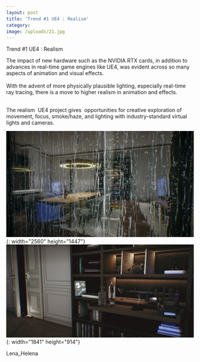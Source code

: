 ```yaml
---
layout: post
title: 'Trend #1 UE4 : Realism'
category:
image: /uploads/21.jpg
---
```


Trend \#1 UE4 : Realism

The impact of new hardware such as the NVIDIA RTX cards, in addition to advances in real-time game engines like UE4, was evident across so many aspects of animation and visual effects.<br>&nbsp;<br>With the advent of more physically plausible lighting, especially real-time ray tracing, there is a move to higher realism in animation and effects.

<br>The realism &nbsp;UE4 project gives &nbsp;opportunities for creative exploration of movement, focus, smoke/haze, and lighting with industry-standard virtual lights and cameras.&nbsp;

![](/uploads/21.jpg){: width="2560" height="1447"}![](/uploads/qip-shot---screen-610.png){: width="1841" height="914"}

Lena\_Helena